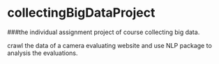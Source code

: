 # collectingBigDataProject
###the individual assignment project of course collecting big data.

crawl the data of a camera evaluating website and use NLP package to analysis the evaluations.
